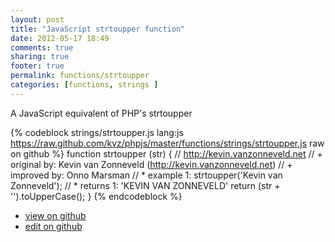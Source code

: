 ```yaml
---
layout: post
title: "JavaScript strtoupper function"
date: 2012-05-17 18:49
comments: true
sharing: true
footer: true
permalink: functions/strtoupper
categories: [functions, strings ]
---
```

A JavaScript equivalent of PHP's strtoupper
<!-- more -->
{% codeblock strings/strtoupper.js lang:js https://raw.github.com/kvz/phpjs/master/functions/strings/strtoupper.js raw on github %}
function strtoupper (str) {
    // http://kevin.vanzonneveld.net
    // +   original by: Kevin van Zonneveld (http://kevin.vanzonneveld.net)
    // +   improved by: Onno Marsman
    // *     example 1: strtoupper('Kevin van Zonneveld');
    // *     returns 1: 'KEVIN VAN ZONNEVELD'
    return (str + '').toUpperCase();
}
{% endcodeblock %}
<ul>
 <li><a href="https://github.com/kvz/phpjs/blob/master/functions/strings/strtoupper.js">view on github</a></li>
 <li><a href="https://github.com/kvz/phpjs/edit/master/functions/strings/strtoupper.js">edit on github</a></li>
</ul>
